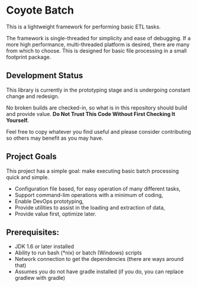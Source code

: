 
# Coyote Batch

This is a lightweight framework for performing basic ETL tasks.

The framework is single-threaded for simplicity and ease of debugging. If a more high performance, multi-threaded platform is desired, there are many from which to choose. This is designed for basic file processing in a small footprint package.

## Development Status

This library is currently in the prototyping stage and is undergoing constant change and redesign.

No broken builds are checked-in, so what is in this repository should build and provide value. **Do Not Trust This Code Without First Checking It Yourself.**  

Feel free to copy whatever you find useful and please consider contributing so others may benefit as you may have. 

## Project Goals

This project has a simple goal: make executing basic batch processing quick and simple.

 * Configuration file based, for easy operation of many different tasks,
 * Support command-lim operations with a minimum of coding,
 * Enable DevOps prototyping,
 * Provide utilities to assist in the loading and extraction of data,
 * Provide value first, optimize later.

## Prerequisites:

  * JDK 1.6 or later installed
  * Ability to run bash (*nix) or batch (Windows) scripts
  * Network connection to get the dependencies (there are ways around that)
  * Assumes you do not have gradle installed (if you do, you can replace gradlew with gradle)
